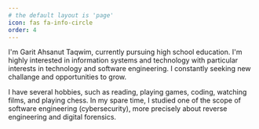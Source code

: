 ```yaml
---
# the default layout is 'page'
icon: fas fa-info-circle
order: 4
---
```


I'm Garit Ahsanut Taqwim, currently pursuing high school education. I'm highly interested in information systems and technology with particular interests in technology and software engineering. I constantly seeking new challange and opportunities to grow.

I have several hobbies, such as reading, playing games, coding, watching films, and playing chess. In my spare time, I studied one of the scope of software engineering (cybersecurity), more precisely about reverse engineering and digital forensics.
